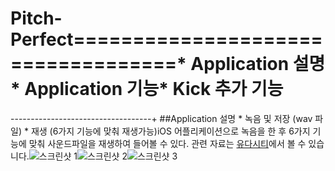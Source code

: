 # Pitch-Perfect===================================* Application 설명 * Application 기능* Kick 추가 기능
-----------------------------------+ ##Application 설명 * 녹음 및 저장 (wav 파일) * 재생 (6가지 기능에 맞춰 재생가능)iOS 어플리케이션으로 녹음을 한 후 6가지 기능에 맞춰 사운드파일을 재생하여 들어볼 수 있다. 관련 자료는 [유다시티](https://classroom.udacity.com/courses/ud585/lessons/6994652511/concepts/74230270480923#)에서 볼 수 있습니다.![스크린샷 1](https://github.com/enghks1414/PitchPerfect_DoohwanLee/blob/master/Scene_1.png)![스크린샷 2](https://github.com/enghks1414/PitchPerfect_DoohwanLee/blob/master/Scene_2.png)![스크린샷 3](https://github.com/enghks1414/PitchPerfect_DoohwanLee/blob/master/Scene_3.png)
